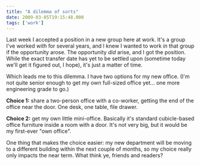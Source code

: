 ```yaml
---
title: "A dilemma of sorts"
date: 2009-03-05T19:15:48.000
tags: ['work']
---
```


Last week I accepted a position in a new group here at work. It's a group I've worked _with_ for several years, and I knew I wanted to work _in_ that group if the opportunity arose. The opportunity _did_ arise, and I got the position. While the exact transfer date has yet to be settled upon (sometime today we'll get it figured out, I hope), it's just a matter of time.

Which leads me to this dilemma. I have two options for my new office. (I'm not quite senior enough to get my own full-sized office yet... one more engineering grade to go.)

**Choice 1:** share a two-person office with a co-worker, getting the end of the office near the door. One desk, one table, file drawer.

**Choice 2:** get my own little mini-office. Basically it's standard cubicle-based office furniture inside a room with a door. It's not very big, but it would be my first-ever "own office".

One thing that makes the choice easier: my new department will be moving to a different building within the next couple of months, so my choice really only impacts the near term. What think ye, friends and readers?
